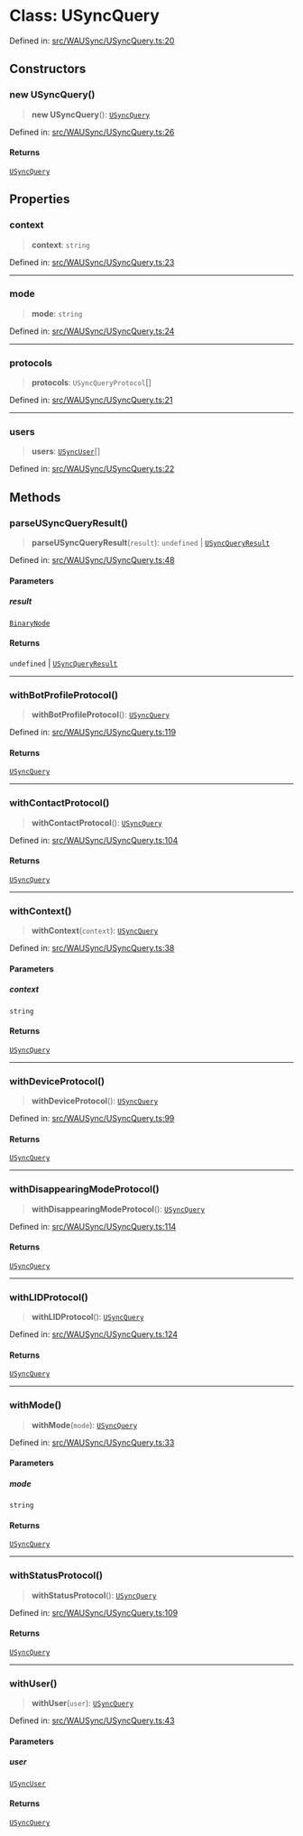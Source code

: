# Class: USyncQuery

Defined in: [src/WAUSync/USyncQuery.ts:20](https://github.com/Fokusdotid/bail/blob/c270ba4454f95d50cec87a9d90b03360fac7058e/src/WAUSync/USyncQuery.ts#L20)

## Constructors

### new USyncQuery()

> **new USyncQuery**(): [`USyncQuery`](USyncQuery.md)

Defined in: [src/WAUSync/USyncQuery.ts:26](https://github.com/Fokusdotid/bail/blob/c270ba4454f95d50cec87a9d90b03360fac7058e/src/WAUSync/USyncQuery.ts#L26)

#### Returns

[`USyncQuery`](USyncQuery.md)

## Properties

### context

> **context**: `string`

Defined in: [src/WAUSync/USyncQuery.ts:23](https://github.com/Fokusdotid/bail/blob/c270ba4454f95d50cec87a9d90b03360fac7058e/src/WAUSync/USyncQuery.ts#L23)

***

### mode

> **mode**: `string`

Defined in: [src/WAUSync/USyncQuery.ts:24](https://github.com/Fokusdotid/bail/blob/c270ba4454f95d50cec87a9d90b03360fac7058e/src/WAUSync/USyncQuery.ts#L24)

***

### protocols

> **protocols**: `USyncQueryProtocol`[]

Defined in: [src/WAUSync/USyncQuery.ts:21](https://github.com/Fokusdotid/bail/blob/c270ba4454f95d50cec87a9d90b03360fac7058e/src/WAUSync/USyncQuery.ts#L21)

***

### users

> **users**: [`USyncUser`](USyncUser.md)[]

Defined in: [src/WAUSync/USyncQuery.ts:22](https://github.com/Fokusdotid/bail/blob/c270ba4454f95d50cec87a9d90b03360fac7058e/src/WAUSync/USyncQuery.ts#L22)

## Methods

### parseUSyncQueryResult()

> **parseUSyncQueryResult**(`result`): `undefined` \| [`USyncQueryResult`](../type-aliases/USyncQueryResult.md)

Defined in: [src/WAUSync/USyncQuery.ts:48](https://github.com/Fokusdotid/bail/blob/c270ba4454f95d50cec87a9d90b03360fac7058e/src/WAUSync/USyncQuery.ts#L48)

#### Parameters

##### result

[`BinaryNode`](../type-aliases/BinaryNode.md)

#### Returns

`undefined` \| [`USyncQueryResult`](../type-aliases/USyncQueryResult.md)

***

### withBotProfileProtocol()

> **withBotProfileProtocol**(): [`USyncQuery`](USyncQuery.md)

Defined in: [src/WAUSync/USyncQuery.ts:119](https://github.com/Fokusdotid/bail/blob/c270ba4454f95d50cec87a9d90b03360fac7058e/src/WAUSync/USyncQuery.ts#L119)

#### Returns

[`USyncQuery`](USyncQuery.md)

***

### withContactProtocol()

> **withContactProtocol**(): [`USyncQuery`](USyncQuery.md)

Defined in: [src/WAUSync/USyncQuery.ts:104](https://github.com/Fokusdotid/bail/blob/c270ba4454f95d50cec87a9d90b03360fac7058e/src/WAUSync/USyncQuery.ts#L104)

#### Returns

[`USyncQuery`](USyncQuery.md)

***

### withContext()

> **withContext**(`context`): [`USyncQuery`](USyncQuery.md)

Defined in: [src/WAUSync/USyncQuery.ts:38](https://github.com/Fokusdotid/bail/blob/c270ba4454f95d50cec87a9d90b03360fac7058e/src/WAUSync/USyncQuery.ts#L38)

#### Parameters

##### context

`string`

#### Returns

[`USyncQuery`](USyncQuery.md)

***

### withDeviceProtocol()

> **withDeviceProtocol**(): [`USyncQuery`](USyncQuery.md)

Defined in: [src/WAUSync/USyncQuery.ts:99](https://github.com/Fokusdotid/bail/blob/c270ba4454f95d50cec87a9d90b03360fac7058e/src/WAUSync/USyncQuery.ts#L99)

#### Returns

[`USyncQuery`](USyncQuery.md)

***

### withDisappearingModeProtocol()

> **withDisappearingModeProtocol**(): [`USyncQuery`](USyncQuery.md)

Defined in: [src/WAUSync/USyncQuery.ts:114](https://github.com/Fokusdotid/bail/blob/c270ba4454f95d50cec87a9d90b03360fac7058e/src/WAUSync/USyncQuery.ts#L114)

#### Returns

[`USyncQuery`](USyncQuery.md)

***

### withLIDProtocol()

> **withLIDProtocol**(): [`USyncQuery`](USyncQuery.md)

Defined in: [src/WAUSync/USyncQuery.ts:124](https://github.com/Fokusdotid/bail/blob/c270ba4454f95d50cec87a9d90b03360fac7058e/src/WAUSync/USyncQuery.ts#L124)

#### Returns

[`USyncQuery`](USyncQuery.md)

***

### withMode()

> **withMode**(`mode`): [`USyncQuery`](USyncQuery.md)

Defined in: [src/WAUSync/USyncQuery.ts:33](https://github.com/Fokusdotid/bail/blob/c270ba4454f95d50cec87a9d90b03360fac7058e/src/WAUSync/USyncQuery.ts#L33)

#### Parameters

##### mode

`string`

#### Returns

[`USyncQuery`](USyncQuery.md)

***

### withStatusProtocol()

> **withStatusProtocol**(): [`USyncQuery`](USyncQuery.md)

Defined in: [src/WAUSync/USyncQuery.ts:109](https://github.com/Fokusdotid/bail/blob/c270ba4454f95d50cec87a9d90b03360fac7058e/src/WAUSync/USyncQuery.ts#L109)

#### Returns

[`USyncQuery`](USyncQuery.md)

***

### withUser()

> **withUser**(`user`): [`USyncQuery`](USyncQuery.md)

Defined in: [src/WAUSync/USyncQuery.ts:43](https://github.com/Fokusdotid/bail/blob/c270ba4454f95d50cec87a9d90b03360fac7058e/src/WAUSync/USyncQuery.ts#L43)

#### Parameters

##### user

[`USyncUser`](USyncUser.md)

#### Returns

[`USyncQuery`](USyncQuery.md)
